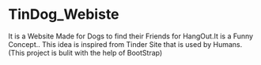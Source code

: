 # TinDog_Webiste
It is a Website Made for Dogs to find their Friends for HangOut.It is a Funny Concept.. This idea is inspired from Tinder Site that is used by Humans.
(This project is bulit with the help of BootStrap)
